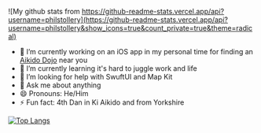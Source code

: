 ![My github stats from https://github-readme-stats.vercel.app/api?username=philstollery](https://github-readme-stats.vercel.app/api?username=philstollery&show_icons=true&count_private=true&theme=radical)

- 🔭 I’m currently working on an iOS app in my personal time for finding an [Aikido Dojo](https://github.com/PhilStollery/BAB-Club-Search) near you
- 🌱 I’m currently learning it's hard to juggle work and life
- 🤔 I’m looking for help with SwuftUI and Map Kit
- 💬 Ask me about anything
- 😄 Pronouns: He/Him
- ⚡ Fun fact: 4th Dan in Ki Aikido and from Yorkshire

[![Top Langs](https://github-readme-stats.vercel.app/api/top-langs/?username=philstollery&layout=compact)](https://github-readme-stats.vercel.app/api/top-langs/?username=philstollery&theme=radical)
